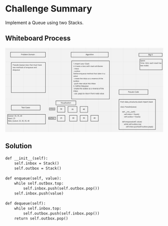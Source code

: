 # Challenge Summary
Implement a Queue using two Stacks.
## Whiteboard Process
![WhiteBoard](CodeChallenge11.png)

## Solution
    def __init__(self):
        self.inbox = Stack()
        self.outbox = Stack()

    def enqueue(self, value):
        while self.outbox.top:
            self.inbox.push(self.outbox.pop())
        self.inbox.push(value)

    def dequeue(self):
        while self.inbox.top:
            self.outbox.push(self.inbox.pop())
        return self.outbox.pop()
